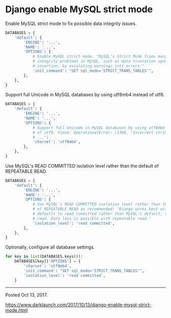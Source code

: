 # Django enable MySQL strict mode

Enable MySQL strict mode to fix possible data integrity issues.

```python
DATABASES = {
    'default': {
        'ENGINE': '...',
        'NAME': '...',
        'OPTIONS': {
            # Enable MySQL strict mode. "MySQL's Strict Mode fixes many data
            # integrity problems in MySQL, such as data truncation upon
            # insertion, by escalating warnings into errors."
            'init_command': "SET sql_mode='STRICT_TRANS_TABLES'",
        },
    },
}
```

Support full Unicode in MySQL databases by using utf8mb4 instead of utf8.

```python
DATABASES = {
    'default': {
        'ENGINE': '...',
        'NAME': '...',
        'OPTIONS': {
            # Support full Unicode in MySQL databases by using utf8mb4 instead
            # of utf8. Fixes: OperationalError: (1366, "Incorrect string value:
            # ...").
            'charset': 'utf8mb4',
        },
    },
}
```

Use MySQL's READ COMMITTED isolation level rather than the default of REPEATABLE READ.

```python
DATABASES = {
    'default': {
        'ENGINE': '...',
        'NAME': '...',
        'OPTIONS': {
            # Use MySQL's READ COMMITTED isolation level rather than the default
            # of REPEATABLE READ as recommended: "Django works best with and
            # defaults to read committed rather than MySQL's default, repeatable
            # read. Data loss is possible with repeatable read."
            'isolation_level': 'read committed',
        },
    },
}
```

Optionally, configure all database settings.

```python
for key in list(DATABASES.keys()):
    DATABASES[key]['OPTIONS'] = {
        'charset': 'utf8mb4',
        'init_command': "SET sql_mode='STRICT_TRANS_TABLES'",
        'isolation_level': 'read committed',
    }
```

---

Posted Oct 13, 2017.

https://www.darklaunch.com/2017/10/13/django-enable-mysql-strict-mode.html